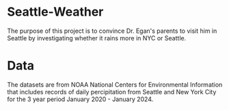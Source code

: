 # Seattle-Weather
The purpose of this project is to convince Dr. Egan's parents to visit him in Seattle by investigating whether it rains more in NYC or Seattle.

# Data
The datasets are from NOAA National Centers for Environmental Information that includes records of daily percipitation from Seattle and New York City for the 3 year period January 2020 - January 2024.
